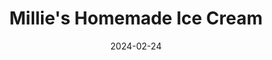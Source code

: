 ---
title: "Millie's Homemade Ice Cream"
link: https://www.millieshomemade.com
description: Local creamery with many unique flavors, a must try. Goes great after a bite at Noodlehead just next door!
tags: []
content-type: good eats
date: 2024-02-24
---